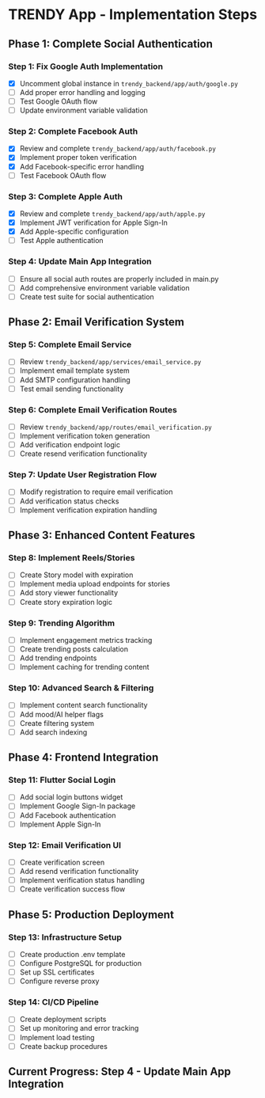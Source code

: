 # TRENDY App - Implementation Steps

## Phase 1: Complete Social Authentication

### Step 1: Fix Google Auth Implementation
- [x] Uncomment global instance in `trendy_backend/app/auth/google.py`
- [ ] Add proper error handling and logging
- [ ] Test Google OAuth flow
- [ ] Update environment variable validation

### Step 2: Complete Facebook Auth
- [x] Review and complete `trendy_backend/app/auth/facebook.py`
- [x] Implement proper token verification
- [x] Add Facebook-specific error handling
- [ ] Test Facebook OAuth flow

### Step 3: Complete Apple Auth  
- [x] Review and complete `trendy_backend/app/auth/apple.py`
- [x] Implement JWT verification for Apple Sign-In
- [x] Add Apple-specific configuration
- [ ] Test Apple authentication

### Step 4: Update Main App Integration
- [ ] Ensure all social auth routes are properly included in main.py
- [ ] Add comprehensive environment variable validation
- [ ] Create test suite for social authentication

## Phase 2: Email Verification System

### Step 5: Complete Email Service
- [ ] Review `trendy_backend/app/services/email_service.py`
- [ ] Implement email template system
- [ ] Add SMTP configuration handling
- [ ] Test email sending functionality

### Step 6: Complete Email Verification Routes
- [ ] Review `trendy_backend/app/routes/email_verification.py`
- [ ] Implement verification token generation
- [ ] Add verification endpoint logic
- [ ] Create resend verification functionality

### Step 7: Update User Registration Flow
- [ ] Modify registration to require email verification
- [ ] Add verification status checks
- [ ] Implement verification expiration handling

## Phase 3: Enhanced Content Features

### Step 8: Implement Reels/Stories
- [ ] Create Story model with expiration
- [ ] Implement media upload endpoints for stories
- [ ] Add story viewer functionality
- [ ] Create story expiration logic

### Step 9: Trending Algorithm
- [ ] Implement engagement metrics tracking
- [ ] Create trending posts calculation
- [ ] Add trending endpoints
- [ ] Implement caching for trending content

### Step 10: Advanced Search & Filtering
- [ ] Implement content search functionality
- [ ] Add mood/AI helper flags
- [ ] Create filtering system
- [ ] Add search indexing

## Phase 4: Frontend Integration

### Step 11: Flutter Social Login
- [ ] Add social login buttons widget
- [ ] Implement Google Sign-In package
- [ ] Add Facebook authentication
- [ ] Implement Apple Sign-In

### Step 12: Email Verification UI
- [ ] Create verification screen
- [ ] Add resend verification functionality
- [ ] Implement verification status handling
- [ ] Create verification success flow

## Phase 5: Production Deployment

### Step 13: Infrastructure Setup
- [ ] Create production .env template
- [ ] Configure PostgreSQL for production
- [ ] Set up SSL certificates
- [ ] Configure reverse proxy

### Step 14: CI/CD Pipeline
- [ ] Create deployment scripts
- [ ] Set up monitoring and error tracking
- [ ] Implement load testing
- [ ] Create backup procedures

## Current Progress: Step 4 - Update Main App Integration
